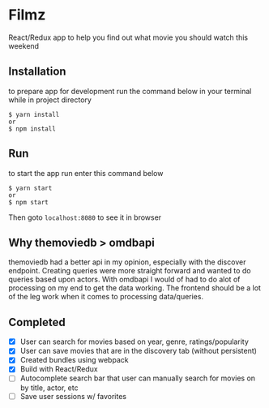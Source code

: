 # Filmz
React/Redux app to help you find out what movie you should watch this weekend

## Installation
to prepare app for development run the command below in your terminal while in project directory
```
$ yarn install
or
$ npm install
```

## Run
to start the app run enter this command below
```
$ yarn start 
or
$ npm start
```
Then goto `localhost:8080` to see it in browser


## Why themoviedb > omdbapi
themoviedb had a better api in my opinion, especially with the discover endpoint. Creating queries were more straight forward and wanted to do queries based upon actors. With omdbapi I would of had to do alot of processing on my end to get the data working. The frontend should be a lot of the leg work when it comes to processing data/queries.

## Completed
- [X] User can search for movies based on year, genre, ratings/popularity
- [X] User can save movies that are in the discovery tab (without persistent)
- [X] Created bundles using webpack
- [X] Build with React/Redux
- [ ] Autocomplete search bar that user can manually search for movies on by title, actor, etc
- [ ] Save user sessions w/ favorites
